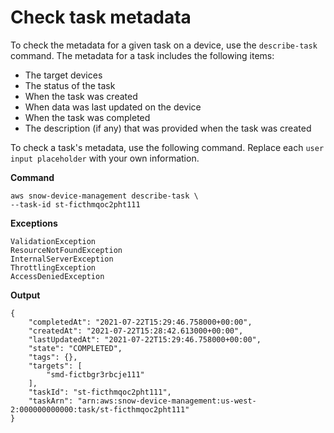 # Check task metadata<a name="sdm-cli-describe-task"></a>

To check the metadata for a given task on a device, use the `describe-task` command\. The metadata for a task includes the following items: 
+ The target devices
+ The status of the task
+ When the task was created
+ When data was last updated on the device
+ When the task was completed
+ The description \(if any\) that was provided when the task was created

To check a task's metadata, use the following command\. Replace each `user input placeholder` with your own information\.

**Command**

```
aws snow-device-management describe-task \
--task-id st-ficthmqoc2pht111
```

**Exceptions**

```
ValidationException
ResourceNotFoundException
InternalServerException
ThrottlingException
AccessDeniedException
```

**Output**

```
{
    "completedAt": "2021-07-22T15:29:46.758000+00:00",
    "createdAt": "2021-07-22T15:28:42.613000+00:00",
    "lastUpdatedAt": "2021-07-22T15:29:46.758000+00:00",
    "state": "COMPLETED",
    "tags": {},
    "targets": [
        "smd-fictbgr3rbcje111"
    ],
    "taskId": "st-ficthmqoc2pht111",
    "taskArn": "arn:aws:snow-device-management:us-west-2:000000000000:task/st-ficthmqoc2pht111"
}
```